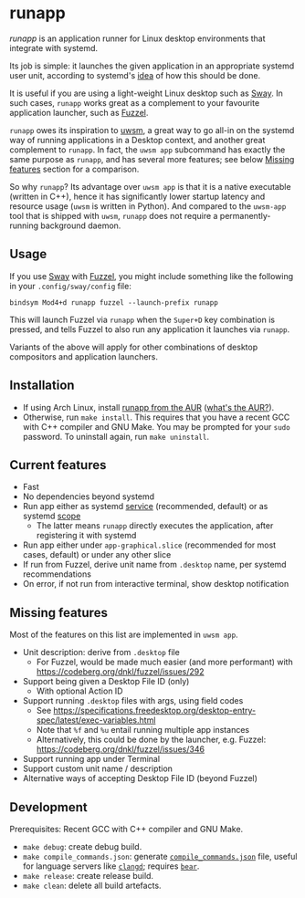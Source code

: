 # runapp

_runapp_ is an application runner for Linux desktop environments that integrate with systemd.

Its job is simple: it launches the given application in an appropriate systemd user unit, according
to systemd's [idea](https://systemd.io/DESKTOP_ENVIRONMENTS/#xdg-standardization-for-applications)
of how this should be done.

It is useful if you are using a light-weight Linux desktop such as [Sway](https://swaywm.org/). In
such cases, `runapp` works great as a complement to your favourite application launcher, such as
[Fuzzel](https://codeberg.org/dnkl/fuzzel).

`runapp` owes its inspiration to [uwsm](https://github.com/Vladimir-csp/uwsm), a great way to go
all-in on the systemd way of running applications in a Desktop context, and another great complement
to `runapp`. In fact, the `uwsm app` subcommand has exactly the same purpose as `runapp`, and has
several more features; see below [Missing features](#missing-features) section for a comparison.

So why `runapp`? Its advantage over `uwsm app` is that it is a native executable (written in C++),
hence it has significantly lower startup latency and resource usage (`uwsm` is written in Python).
And compared to the `uwsm-app` tool that is shipped with `uwsm`, `runapp` does not require a
permanently-running background daemon.

## Usage

If you use [Sway](https://swaywm.org/) with [Fuzzel](https://codeberg.org/dnkl/fuzzel), you might
include something like the following in your `.config/sway/config` file:

```
bindsym Mod4+d runapp fuzzel --launch-prefix runapp
```

This will launch Fuzzel via `runapp` when the `Super+D` key combination is pressed, and tells Fuzzel
to also run any application it launches via `runapp`.

Variants of the above will apply for other combinations of desktop compositors and application
launchers.

## Installation

- If using Arch Linux, install [runapp from the AUR](https://aur.archlinux.org/packages/runapp)
  ([what's the AUR?](https://wiki.archlinux.org/index.php/Arch_User_Repository)).
- Otherwise, run `make install`. This requires that you have a recent GCC with C++
  compiler and GNU Make. You may be prompted for your `sudo` password.
  To uninstall again, run `make uninstall`.

## Current features

- Fast
- No dependencies beyond systemd
- Run app either as systemd [service](https://www.freedesktop.org/software/systemd/man/latest/systemd.service.html)
  (recommended, default) or as systemd [scope](https://www.freedesktop.org/software/systemd/man/latest/systemd.scope.html)
    - The latter means `runapp` directly executes the application, after registering it with systemd
- Run app either under `app-graphical.slice` (recommended for most cases, default) or under any other slice
- If run from Fuzzel, derive unit name from `.desktop` name, per systemd recommendations
- On error, if not run from interactive terminal, show desktop notification

## Missing features

Most of the features on this list are implemented in `uwsm app`.

- Unit description: derive from `.desktop` file
  - For Fuzzel, would be made much easier (and more performant) with https://codeberg.org/dnkl/fuzzel/issues/292
- Support being given a Desktop File ID (only)
  - With optional Action ID
- Support running `.desktop` files with args, using field codes
  - See https://specifications.freedesktop.org/desktop-entry-spec/latest/exec-variables.html
  - Note that `%f` and `%u` entail running multiple app instances
  - Alternatively, this could be done by the launcher, e.g. Fuzzel: https://codeberg.org/dnkl/fuzzel/issues/346
- Support running app under Terminal
- Support custom unit name / description
- Alternative ways of accepting Desktop File ID (beyond Fuzzel)

## Development

Prerequisites: Recent GCC with C++ compiler and GNU Make.

- `make debug`: create debug build.
- `make compile_commands.json`: generate [`compile_commands.json`](https://clang.llvm.org/docs/JSONCompilationDatabase.html) file,
  useful for language servers like [`clangd`](https://clangd.llvm.org/); requires [`bear`](https://github.com/rizsotto/Bear).
- `make release`: create release build.
- `make clean`: delete all build artefacts.
